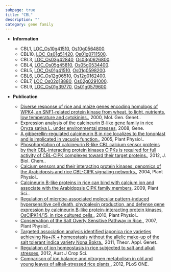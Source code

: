 ```yaml
---
subpage: true
title: "CBL"
description: ""
category: gene family
---
```


* **Information**  
    + CBL1, [LOC_Os10g41510](http://rice.plantbiology.msu.edu/cgi-bin/ORF_infopage.cgi?orf=LOC_Os10g41510), [Os10g0564800](http://rapdb.dna.affrc.go.jp/viewer/gbrowse_details/irgsp1?name=Os10g0564800).
    + CBL10, [LOC_Os01g51420](http://rice.plantbiology.msu.edu/cgi-bin/ORF_infopage.cgi?orf=LOC_Os01g51420), [Os01g0711500](http://rapdb.dna.affrc.go.jp/viewer/gbrowse_details/irgsp1?name=Os01g0711500).
    + CBL3, [LOC_Os03g42840](http://rice.plantbiology.msu.edu/cgi-bin/ORF_infopage.cgi?orf=LOC_Os03g42840), [Os03g0626800](http://rapdb.dna.affrc.go.jp/viewer/gbrowse_details/irgsp1?name=Os03g0626800).
    + CBL4, [LOC_Os05g45810](http://rice.plantbiology.msu.edu/cgi-bin/ORF_infopage.cgi?orf=LOC_Os05g45810), [Os05g0534400](http://rapdb.dna.affrc.go.jp/viewer/gbrowse_details/irgsp1?name=Os05g0534400).
    + CBL5, [LOC_Os01g41510](http://rice.plantbiology.msu.edu/cgi-bin/ORF_infopage.cgi?orf=LOC_Os01g41510), [Os01g0598200](http://rapdb.dna.affrc.go.jp/viewer/gbrowse_details/irgsp1?name=Os01g0598200).
    + CBL6, [LOC_Os12g06510](http://rice.plantbiology.msu.edu/cgi-bin/ORF_infopage.cgi?orf=LOC_Os12g06510), [Os12g0162400](http://rapdb.dna.affrc.go.jp/viewer/gbrowse_details/irgsp1?name=Os12g0162400).
    + CBL7, [LOC_Os02g18880](http://rice.plantbiology.msu.edu/cgi-bin/ORF_infopage.cgi?orf=LOC_Os02g18880), [Os02g0291000](http://rapdb.dna.affrc.go.jp/viewer/gbrowse_details/irgsp1?name=Os02g0291000).
    + CBL9, [LOC_Os01g39770](http://rice.plantbiology.msu.edu/cgi-bin/ORF_infopage.cgi?orf=LOC_Os01g39770), [Os01g0579600](http://rapdb.dna.affrc.go.jp/viewer/gbrowse_details/irgsp1?name=Os01g0579600).

* **Publication**  
    + [Diverse response of rice and maize genes encoding homologs of WPK4, an SNF1-related protein kinase from wheat, to light, nutrients, low temperature and cytokinins.](http://www.ncbi.nlm.nih.gov/pubmed?term=Diverse+response+of+rice+and+maize+genes+encoding+homologs+of+WPK4,+an+SNF1-related+protein+kinase+from+wheat,+to+light,+nutrients,+low+temperature+and+cytokinins.%5BTitle%5D), 2000, Mol. Gen. Genet..
    + [Expression analysis of the calcineurin B-like gene family in rice Oryza sativa L. under environmental stresses](http://www.ncbi.nlm.nih.gov/pubmed?term=Expression+analysis+of+the+calcineurin+B-like+gene+family+in+rice+Oryza+sativa+L.+under+environmental+stresses%5BTitle%5D), 2008, Gene.
    + [A gibberellin-regulated calcineurin B in rice localizes to the tonoplast and is implicated in vacuole function.](http://www.ncbi.nlm.nih.gov/pubmed?term=A+gibberellin-regulated+calcineurin+B+in+rice+localizes+to+the+tonoplast+and+is+implicated+in+vacuole+function.%5BTitle%5D), 2005, Plant Physiol..
    + [Phosphorylation of calcineurin B-like CBL calcium sensor proteins by their CBL-interacting protein kinases CIPKs is required for full activity of CBL-CIPK complexes toward their target proteins.](http://www.ncbi.nlm.nih.gov/pubmed?term=Phosphorylation+of+calcineurin+B-like+CBL+calcium+sensor+proteins+by+their+CBL-interacting+protein+kinases+CIPKs+is+required+for+full+activity+of+CBL-CIPK+complexes+toward+their+target+proteins.%5BTitle%5D), 2012, J. Biol. Chem..
    + [Calcium sensors and their interacting protein kinases: genomics of the Arabidopsis and rice CBL-CIPK signaling networks.](http://www.ncbi.nlm.nih.gov/pubmed?term=Calcium+sensors+and+their+interacting+protein+kinases:+genomics+of+the+Arabidopsis+and+rice+CBL-CIPK+signaling+networks.%5BTitle%5D), 2004, Plant Physiol..
    + [Calcineurin B-like proteins in rice can bind with calcium ion and associate with the Arabidopsis CIPK family members](http://www.ncbi.nlm.nih.gov/pubmed?term=Calcineurin+B-like+proteins+in+rice+can+bind+with+calcium+ion+and+associate+with+the+Arabidopsis+CIPK+family+members%5BTitle%5D), 2009, Plant Sci..
    + [Regulation of microbe-associated molecular pattern-induced hypersensitive cell death, phytoalexin production, and defense gene expression by calcineurin B-like protein-interacting protein kinases, OsCIPK14/15, in rice cultured cells.](http://www.ncbi.nlm.nih.gov/pubmed?term=Regulation+of+microbe-associated+molecular+pattern-induced+hypersensitive+cell+death,+phytoalexin+production,+and+defense+gene+expression+by+calcineurin+B-like+protein-interacting+protein+kinases,+OsCIPK14/15,+in+rice+cultured+cells.%5BTitle%5D), 2010, Plant Physiol..
    + [Conservation of the Salt Overly Sensitive Pathway in Rice ](http://www.ncbi.nlm.nih.gov/pubmed?term=Conservation+of+the+Salt+Overly+Sensitive+Pathway+in+Rice+%5BTitle%5D), 2007, Plant Physiol..
    + [Targeted association analysis identified japonica rice varieties achieving Na+/K + homeostasis without the allelic make-up of the salt tolerant indica variety Nona Bokra.](http://www.ncbi.nlm.nih.gov/pubmed?term=Targeted+association+analysis+identified+japonica+rice+varieties+achieving+Na+/K+++homeostasis+without+the+allelic+make-up+of+the+salt+tolerant+indica+variety+Nona+Bokra.%5BTitle%5D), 2011, Theor. Appl. Genet..
    + [Regulation of ion homeostasis in rice subjected to salt and alkali stresses](http://www.ncbi.nlm.nih.gov/pubmed?term=Regulation+of+ion+homeostasis+in+rice+subjected+to+salt+and+alkali+stresses%5BTitle%5D), 2012, Aust J Crop Sci.
    + [Comparison of ion balance and nitrogen metabolism in old and young leaves of alkali-stressed rice plants.](http://www.ncbi.nlm.nih.gov/pubmed?term=Comparison+of+ion+balance+and+nitrogen+metabolism+in+old+and+young+leaves+of+alkali-stressed+rice+plants.%5BTitle%5D), 2012, PLoS ONE.


